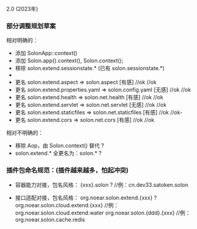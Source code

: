 2.0 (2023年)

### 部分调整规划草案

相对明确的：

* 添加 SolonApp::context() 
* 添加 Solon.app().context(), Solon.context();
* 移除 solon.extend.sessionstate.* (已有 solon.sessionstate.*)
* 
* 更名 solon.extend.aspect          => solon.aspect          [有感] //ok //ok
* 更名 solon.extend.properties.yaml => solon.config.yaml     [无感] //ok //ok
* 更名 solon.extend.health          => solon.net.health      [有感] //ok //ok
* 更名 solon.extend.servlet         => solon.net.servlet     [无感] //ok //ok
* 更名 solon.extend.staticfiles     => solon.net.staticfiles [有感] //ok //ok-
* 更名 solon.extend.cors            => solon.net.cors        [有感] //ok //ok

相对不明确的：

* 移除 Aop，由 Solon.context() 替代 ?
* solon.extend.* 全更名为：solon.* ?


### 插件包命名规范：(插件越来越多，怕起冲突)

* 容器能力对接，包名风格：
{xxx}.solon ?                      //例：cn.dev33.satoken.solon

* 接口适配对接，包名风格：
org.noear.solon.extend.{xxx} ?
org.noear.solon.cloud.extend.{xxx}  //例：org.noear.solon.cloud.extend.water
org.noear.solon.{ddd}.{xxx}         //例：org.noear.solon.cache.redis
